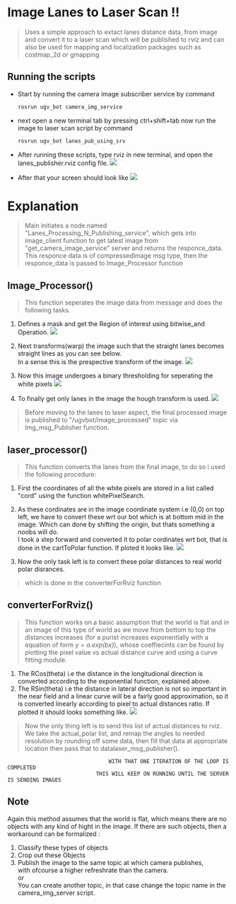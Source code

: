 # Image Lanes to Laser Scan !!

>Uses a simple approach to extact lanes distance data,
>from image and convert it to a laser scan
>which will be published to rviz and can also be used for 
>mapping and localization packages such as costmap_2d or gmapping


## Running the scripts

- Start by running the camera image subscriber service by command
  ```sh
  rosrun ugv_bot camera_img_service
  ``` 
- next open a new terminal tab by pressing ctrl+shift+tab
  now run the image to laser scan script by command
  ```sh
  rosrun ugv_bot lanes_pub_using_srv
  ```
- After running these scripts, type rviz in new terminal, and open the lanes_publisher.rviz config file.
  ![](Images/rviz_config.png)
 
- After that your screen should look like 
  ![](Images/rviz_final_screen.png)

# Explanation
>Main initiates a node named "Lanes_Processing_N_Publishing_service",
>which gets into image_client function to get latest image from "get_camera_image_service" server
>and returns the responce_data. This responce data is of compressedImage msg type,
>then the responce_data is passed to Image_Processor function

## Image_Processor()
>This function seperates the image data from message and does the following tasks.

1. Defines a mask and get the Region of interest using bitwise_and Operation.
  ![](Images/maskedImage.png)
  
2. Next transforms(warp) the image such that the straight lanes becomes straight lines as you can see below.  \
   In a sense this is the prespective transform of the image.
  ![](Images/wrapedImage.png)
  
3. Now this image undergoes a binary thresholding for seperating the white pixels
  ![](Images/thresholdedImage.png)
  
4. To finally get only lanes in the image the hough transform is used.
  ![](Images/HoughLinesImage.png)

> Before moving to the lanes to laser aspect, the final processed image is published to "/ugvbot/image_processed" topic via Img_msg_Publisher function.

## laser_processor()

>This function converts the lanes from the final image, to do so i used the following procedure:

1. First the coordinates of all the white pixels are stored in a list called "cord" using the function whitePixelSearch.

2. As these cordinates are in the image coordinate system i.e (0,0) on top left, we have to convert these wrt our bot which is at bottom mid in the image.
   Which can done by shifting the origin, but thats something a noobs will do. \
   I took a step forward and converted it to polar cordinates wrt bot, that is done in the cartToPolar function.
   If ploted it looks like.
  ![](Images/polar.png)

3. Now the only task left is to convert these polar distances to real world polar disrances.

> which is done in the converterForRviz function

## converterForRviz()

>This function works on a basic assumption that the world is flat and in an image of this type of world 
>as we move from bottom to top the distances increases (for a purist increases exponentially with a equation of form *y = a.exp(bx)*),
>whose coeffiecints can be found by plotting the pixel value vs actual distance curve and using a curve fitting module.

1. The RCos(theta) i.e the distance in the longitudional direction is converted according to the exponential function, explained above.
2. The RSin(theta) i.e the distance in lateral direction is not so important in the near field and a linear curve will be a fairly good approximation,
   so it is converted linearly according to pixel to actual distances ratio.
   If plotted it should looks something like.
  ![](Images/actual_polar.png)
  
> Now the only thing left is to send this list of actual distances to rviz.
> We take the actual_polar list, and remap the angles to needed resolution by rounding off some data,
> then fill that data at appropriate location then pass that to datalaser_msg_publisher().

                                    WITH THAT ONE ITERATION OF THE LOOP IS COMPLETED
                                THIS WILL KEEP ON RUNNING UNTIL THE SERVER IS SENDING IMAGES

## Note

Again this method assumes that the world is flat, which means there are no objects with any kind of hight in the image.
If there are such objects, then a workaround can be formalized :
1. Classify these types of objects
2. Crop out these Objects 
3. Publish the image to the same topic at which camera publishes, \
   with ofcourse a higher refreshrate than the camera. \
                      or \
   You can create another topic, in that case change the topic name in the camera_img_server script.

